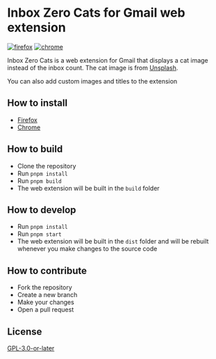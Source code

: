 # Inbox Zero Cats for Gmail web extension

[![firefox](https://img.shields.io/amo/v/%7B1d541bdc-d07e-46ec-a911-aebd8f0f004e%7D)](https://addons.mozilla.org/en-US/firefox/addon/inbox-zero-cats-for-gmail/)
[![chrome](https://img.shields.io/chrome-web-store/v/kmigepmnbndfglbihecpfkickaibhpln)](https://chrome.google.com/webstore/detail/inbox-zero-cats-for-gmail/kmigepmnbndfglbihecpfkickaibhpln)

Inbox Zero Cats is a web extension for Gmail that displays a cat image instead of the inbox count. The cat image is from [Unsplash](https://unsplash.com/).

You can also add custom images and titles to the extension

## How to install

- [Firefox](https://addons.mozilla.org/en-US/firefox/addon/inbox-zero-cats-for-gmail/)
- [Chrome](https://chrome.google.com/webstore/detail/inbox-zero-cats-for-gmail/kmigepmnbndfglbihecpfkickaibhpln)

## How to build

- Clone the repository
- Run `pnpm install`
- Run `pnpm build`
- The web extension will be built in the `build` folder

## How to develop

- Run `pnpm install`
- Run `pnpm start`
- The web extension will be built in the `dist` folder and will be rebuilt whenever you make changes to the source code

## How to contribute

- Fork the repository
- Create a new branch
- Make your changes
- Open a pull request

## License

[GPL-3.0-or-later](LICENSE)
